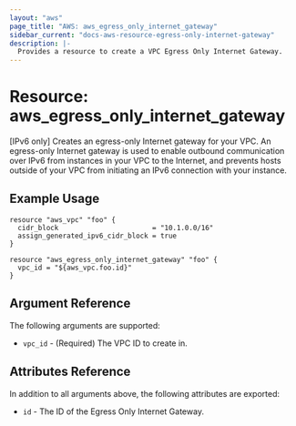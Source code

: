 ```yaml
---
layout: "aws"
page_title: "AWS: aws_egress_only_internet_gateway"
sidebar_current: "docs-aws-resource-egress-only-internet-gateway"
description: |-
  Provides a resource to create a VPC Egress Only Internet Gateway.
---
```


# Resource: aws_egress_only_internet_gateway

[IPv6 only] Creates an egress-only Internet gateway for your VPC.
An egress-only Internet gateway is used to enable outbound communication
over IPv6 from instances in your VPC to the Internet, and prevents hosts
outside of your VPC from initiating an IPv6 connection with your instance.

## Example Usage

```hcl
resource "aws_vpc" "foo" {
  cidr_block                       = "10.1.0.0/16"
  assign_generated_ipv6_cidr_block = true
}

resource "aws_egress_only_internet_gateway" "foo" {
  vpc_id = "${aws_vpc.foo.id}"
}
```

## Argument Reference

The following arguments are supported:

* `vpc_id` - (Required) The VPC ID to create in.

## Attributes Reference

In addition to all arguments above, the following attributes are exported:

* `id` - The ID of the Egress Only Internet Gateway.
